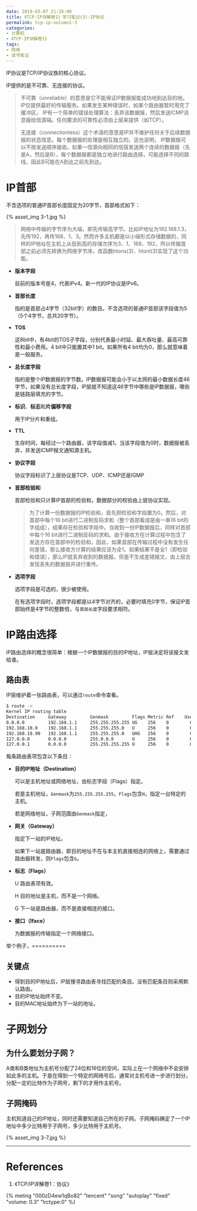```yaml
---
date: 2019-03-07 21:26:00
title: 《TCP-IP详解卷1》学习笔记(3)-IP协议
permalink: tcp-ip-volumn1-3
categories:
- 计算机
- 《TCP-IP详解卷1》
tags:
- 网络
- 读书笔记
---
```


IP协议是TCP/IP协议族的核心协议。

<!--more-->

IP提供的是不可靠、无连接的协议。

> 不可靠（unreliable）的意思是它不能保证IP数据报能成功地到达目的地。IP仅提供最好的传输服务。如果发生某种错误时，如某个路由器暂时用完了缓冲区， IP有一个简单的错误处理算法：丢弃该数据报，然后发送ICMP消息报给信源端。任何要求的可靠性必须由上层来提供（如TCP）。
>
> 无连接（connectionless）这个术语的意思是IP并不维护任何关于后续数据报的状态信息。每个数据报的处理是相互独立的。这也说明， IP数据报可以不按发送顺序接收。如果一信源向相同的信宿发送两个连续的数据报（先是A，然后是B），每个数据报都是独立地进行路由选择，可能选择不同的路线，因此B可能在A到达之前先到达。

# IP首部

不含选项的普通IP首部长度固定为20字节，首部格式如下：

{% asset_img 3-1.jpg %}

> 网络中传输的字节序为大端，即先传输高字节。比如IP地址为192.168.1.3，先传192，再传168、1、3。然而许多主机都是以小端形式存储数据的，同样的IP地址在主机上从低到高的存储次序为3、1、168、192，所以传输首部之前必须先转换为网络字节序。库函数htons(3)、htonl(3)实现了这个功能。

- **版本字段**

  目前的版本号是4，代表IPv4。新一代的IP协议是IPv6。

- **首部长度**

  指的是首部占4字节（32bit字）的数目。不含选项的普通IP首部该字段值为5（5个4字节，总共20字节）。

- **TOS**

  这8bit中，有4bit的TOS子字段，分别代表最小时延、最大吞吐量、最高可靠性和最小费用。4 bit中只能置其中1 bit。如果所有4 bit均为0，那么就意味着是一般服务。

- **总长度字段**

  指的是整个IP数据报的字节数。IP数据报可能会小于以太网的最小数据长度46字节，如果没有总长度字段，IP层就不知道这46字节中哪些是IP数据报，哪些是链路层填充的字节。

- **标识**、**标志**和**片偏移字段**

  用于IP分片和重组。

- **TTL**

  生存时间，每经过一个路由器，该字段值减1。当该字段值为0时，数据报被丢弃，并发送ICMP报文通知源主机。

- **协议字段**

  协议字段标识了上层协议是TCP、UDP、ICMP还是IGMP

- **首部检验和**

  首部检验和只计算IP首部的检验和，数据部分的校验由上层协议实现。

  > 为了计算一份数据报的IP检验和，首先把检验和字段置为0。然后，对首部中每个16 bit进行二进制反码求和（整个首部看成是由一串16 bit的字组成），结果存在检验和字段中。当收到一份IP数据报后，同样对首部中每个16 bit进行二进制反码的求和。由于接收方在计算过程中包含了发送方存在首部中的检验和，因此，如果首部在传输过程中没有发生任何差错，那么接收方计算的结果应该为全1。如果结果不是全1（即检验和错误），那么IP就丢弃收到的数据报。但是不生成差错报文，由上层去发现丢失的数据报并进行重传。

- **选项字段**

  选项字段是可选的，很少被使用。

  在有选项字段时，选项字段都是以4字节对齐的，必要时填充0字节，保证IP首部始终是4字节的整数倍，与`首部长度`字段要求相符。



# IP路由选择

IP路由选择的概念很简单：根据一个IP数据报的目的IP地址，IP层决定将该报文发给谁。

## 路由表

IP层维护着一张路由表，可以通过`route`命令查看。

```bash
$ route -n
Kernel IP routing table
Destination     Gateway         Genmask         Flags Metric Ref    Use Iface
0.0.0.0         192.168.1.1     255.255.255.255 UG    256    0        0 eth0
192.168.10.0    192.168.1.1     255.255.255.0   U     256    0        0 eth0
192.168.19.90   192.168.1.1     255.255.255.0   UHG   256    0        0 eth0
127.0.0.0       0.0.0.0         255.0.0.0       U     256    0        0 lo
127.0.0.1       0.0.0.0         255.255.255.255 U     256    0        0 lo
```

每条路由表项包含以下条目：

- **目的IP地址（Destination）**

  可以是主机地址或网络地址，由标志字段（Flags）指定。

  若是主机地址，`Genmask`为`255.255.255.255`，`Flags`包含`H`，指定一台特定的主机。

  若是网络地址，子网范围由`Genmask`指定，

- **网关（Gateway）**

  指定下一站的IP地址。

  如果下一站是路由器，即目的地址不在与本主机直接相连的网络上，需要通过路由器转发，则`Flags`包含`G`。

- **标志（Flags）**

  U	路由表项有效。

  H	目的地址是主机，而不是一个网络。

  G	下一站是路由器，而不是直接相连的接口。

- **接口（Iface）**

  为数据报的传输指定一个网络接口。

举个例子，==========

## 关键点

- 得到目的IP地址后，IP层搜寻路由表寻找匹配的条目。没有匹配条目则采用默认路由。
- 目的IP地址始终不变。
- 目的MAC地址始终为下一站的地址。

# 子网划分

## 为什么要划分子网？

A类和B类地址为主机号分配了24位和16位的空间，实际上在一个网络中不会安排如此多的主机。于是在得到一个特定的网络号后，通常对主机号进一步进行划分，分配一定的比特作为子网号，剩下的才用作主机号。

## 子网掩码

主机知道自己的IP地址，同时还需要知道自己所在的子网。子网掩码确定了一个IP地址中多少比特用于子网号，多少比特用于主机号。

{% asset_img 3-7.jpg %}



------

# References

1. 《TCP/IP详解卷1：协议》

<!--我要的幸福-孙燕姿-->
{% meting "000zD4ew1qBo82" "tencent" "song" "autoplay" "fixed" "volume: 0.3" "lrctype:0" %}

